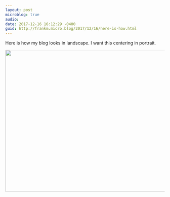 ```yaml
---
layout: post
microblog: true
audio: 
date: 2017-12-16 16:12:29 -0400
guid: http://frankm.micro.blog/2017/12/16/here-is-how.html
---
```

Here is how my blog looks in landscape. I want this centering in portrait.  

<img src="http://frankmcpherson.blog/uploads/2017/a3f7de8a22.jpg" width="600" height="450" />
